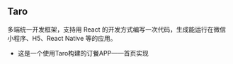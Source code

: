 ## Taro

多端统一开发框架，支持用 React 的开发方式编写一次代码，生成能运行在微信小程序、H5、React Native 等的应用。

* 这是一个使用Taro构建的订餐APP——首页实现
